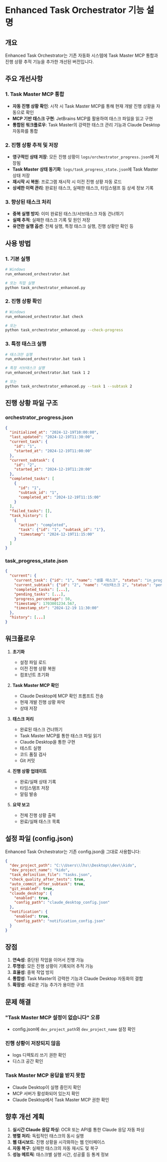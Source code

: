 # Enhanced Task Orchestrator 기능 설명

## 개요
Enhanced Task Orchestrator는 기존 자동화 시스템에 Task Master MCP 통합과 진행 상황 추적 기능을 추가한 개선된 버전입니다.

## 주요 개선사항

### 1. Task Master MCP 통합
- **자동 진행 상황 확인**: 시작 시 Task Master MCP를 통해 현재 개발 진행 상황을 자동으로 확인
- **MCP 기반 태스크 구현**: JetBrains MCP를 활용하여 태스크 파일을 읽고 구현
- **통합된 워크플로우**: Task Master의 강력한 태스크 관리 기능과 Claude Desktop 자동화를 통합

### 2. 진행 상황 추적 및 저장
- **영구적인 상태 저장**: 모든 진행 상황이 `logs/orchestrator_progress.json`에 저장됨
- **Task Master 상태 동기화**: `logs/task_progress_state.json`에 Task Master 상태 저장
- **재시작 시 복원**: 프로그램 재시작 시 이전 진행 상황 자동 로드
- **상세한 이력 관리**: 완료된 태스크, 실패한 태스크, 타임스탬프 등 상세 정보 기록

### 3. 향상된 태스크 처리
- **중복 실행 방지**: 이미 완료된 태스크/서브태스크 자동 건너뛰기
- **실패 추적**: 실패한 태스크 기록 및 원인 저장
- **유연한 실행 옵션**: 전체 실행, 특정 태스크 실행, 진행 상황만 확인 등

## 사용 방법

### 1. 기본 실행
```bash
# Windows
run_enhanced_orchestrator.bat

# 또는 직접 실행
python task_orchestrator_enhanced.py
```

### 2. 진행 상황 확인
```bash
# Windows
run_enhanced_orchestrator.bat check

# 또는
python task_orchestrator_enhanced.py --check-progress
```

### 3. 특정 태스크 실행
```bash
# 태스크만 실행
run_enhanced_orchestrator.bat task 1

# 특정 서브태스크 실행
run_enhanced_orchestrator.bat task 1 2

# 또는
python task_orchestrator_enhanced.py --task 1 --subtask 2
```

## 진행 상황 파일 구조

### orchestrator_progress.json
```json
{
  "initialized_at": "2024-12-19T10:00:00",
  "last_updated": "2024-12-19T11:30:00",
  "current_task": {
    "id": "1",
    "started_at": "2024-12-19T11:00:00"
  },
  "current_subtask": {
    "id": "2",
    "started_at": "2024-12-19T11:20:00"
  },
  "completed_tasks": [
    {
      "id": "1",
      "subtask_id": "1",
      "completed_at": "2024-12-19T11:15:00"
    }
  ],
  "failed_tasks": [],
  "task_history": [
    {
      "action": "completed",
      "task": {"id": "1", "subtask_id": "1"},
      "timestamp": "2024-12-19T11:15:00"
    }
  ]
}
```

### task_progress_state.json
```json
{
  "current": {
    "current_task": {"id": "1", "name": "샘플 태스크", "status": "in_progress"},
    "current_subtask": {"id": "2", "name": "서브태스크 2", "status": "pending"},
    "completed_tasks": [...],
    "pending_tasks": [...],
    "progress_percentage": 50,
    "timestamp": 1703001234.567,
    "timestamp_str": "2024-12-19 11:30:00"
  },
  "history": [...]
}
```

## 워크플로우

1. **초기화**
   - 설정 파일 로드
   - 이전 진행 상황 복원
   - 컴포넌트 초기화

2. **Task Master MCP 확인**
   - Claude Desktop에 MCP 확인 프롬프트 전송
   - 현재 개발 진행 상황 파악
   - 상태 저장

3. **태스크 처리**
   - 완료된 태스크 건너뛰기
   - Task Master MCP를 통한 태스크 파일 읽기
   - Claude Desktop을 통한 구현
   - 테스트 실행
   - 코드 품질 검사
   - Git 커밋

4. **진행 상황 업데이트**
   - 완료/실패 상태 기록
   - 타임스탬프 저장
   - 알림 발송

5. **요약 보고**
   - 전체 진행 상황 출력
   - 완료/실패 태스크 목록

## 설정 파일 (config.json)

Enhanced Task Orchestrator는 기존 config.json을 그대로 사용합니다:

```json
{
  "dev_project_path": "C:\\Users\\lhs\\Desktop\\dev\\kido",
  "dev_project_name": "kido",
  "task_definition_file": "tasks.json",
  "check_quality_after_tests": true,
  "auto_commit_after_subtask": true,
  "git_enabled": true,
  "claude_desktop": {
    "enabled": true,
    "config_path": "claude_desktop_config.json"
  },
  "notification": {
    "enabled": true,
    "config_path": "notification_config.json"
  }
}
```

## 장점

1. **연속성**: 중단된 작업을 이어서 진행 가능
2. **투명성**: 모든 진행 상황이 기록되어 추적 가능
3. **효율성**: 중복 작업 방지
4. **통합성**: Task Master의 강력한 기능과 Claude Desktop 자동화의 결합
5. **확장성**: 새로운 기능 추가가 용이한 구조

## 문제 해결

### "Task Master MCP 설정이 없습니다" 오류
- config.json에 `dev_project_path`와 `dev_project_name` 설정 확인

### 진행 상황이 저장되지 않음
- logs 디렉토리 쓰기 권한 확인
- 디스크 공간 확인

### Task Master MCP 응답을 받지 못함
- Claude Desktop이 실행 중인지 확인
- MCP 서버가 활성화되어 있는지 확인
- Claude Desktop에서 Task Master MCP 권한 확인

## 향후 개선 계획

1. **실시간 Claude 응답 파싱**: OCR 또는 API를 통한 Claude 응답 자동 파싱
2. **병렬 처리**: 독립적인 태스크의 동시 실행
3. **웹 대시보드**: 진행 상황을 시각화하는 웹 인터페이스
4. **자동 복구**: 실패한 태스크의 자동 재시도 및 복구
5. **성능 메트릭**: 태스크별 실행 시간, 성공률 등 통계 정보
